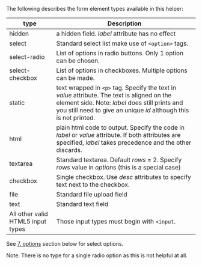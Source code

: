 The following describes the form element types available in this helper:

type | Description
--- | ---
hidden | a hidden field. *label* attribute has no effect
select | Standard select list make use of `<option>` tags.
select-radio | List of options in radio buttons. Only 1 option can be chosen.
select-checkbox | List of options in checkboxes. Multiple options can be made.
static | text wrapped in `<p>` tag. Specify the text in *value* attribute. The text is aligned on the element side. Note: *label* does still prints and you still need to give an unique *id* although this is not printed.
html | plain html code to output. Specify the code in *label* or *value* attribute. If both attributes are specified, *label* takes precedence and the other discards.
textarea | Standard textarea. Default *rows* = 2. Specify *rows* value in *options* (this is a special case)
checkbox | Single checkbox. Use *desc* attributes to specify text next to the checkbox.
file| Standard file upload field
text | Standard text field
All other valid HTML5 input types | Those input types must begin with `<input`.

See [7. options](#7-options) section below for select options.

Note: There is no type for a single radio option as this is not helpful at all.